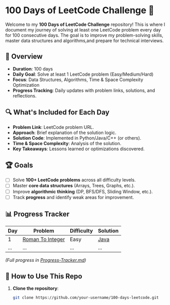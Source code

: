 # 100 Days of LeetCode Challenge 🚀

Welcome to my **100 Days of LeetCode Challenge** repository! This is where I document my journey of solving at least one LeetCode problem every day for 100 consecutive days.
The goal is to improve my problem-solving skills, master data structures and algorithms,and prepare for technical interviews.

## 📌 Overview
- **Duration**: 100 days
- **Daily Goal**: Solve at least 1 LeetCode problem (Easy/Medium/Hard)
- **Focus**: Data Structures, Algorithms, Time & Space Complexity Optimization
- **Progress Tracking**: Daily updates with problem links, solutions, and reflections.

## 🔍 What's Included for Each Day
- **Problem Link**: LeetCode problem URL.
- **Approach**: Brief explanation of the solution logic.
- **Solution Code**: Implemented in Python/Java/C++ (or others).
- **Time & Space Complexity**: Analysis of the solution.
- **Key Takeaways**: Lessons learned or optimizations discovered.

## 🏆 Goals
- [ ] Solve **100+ LeetCode problems** across all difficulty levels.
- [ ] Master **core data structures** (Arrays, Trees, Graphs, etc.).
- [ ] Improve **algorithmic thinking** (DP, BFS/DFS, Sliding Window, etc.).
- [ ] Track **progress** and identify weak areas for improvement.

## 📊 Progress Tracker
| Day | Problem | Difficulty | Solution |
|-----|---------|------------|----------|
| 1   | [Roman To Integer](https://leetcode.com/problems/roman-to-integer/) | Easy | [Java](src/day001/romanToInteger.java) |
| ... | ... | ... | ... |
*(Full progress in [Progress-Tracker.md](Progress-Tracker.md))*

## 🤝 How to Use This Repo
1. **Clone the repository**:
   ```bash
   git clone https://github.com/your-username/100-days-leetcode.git
